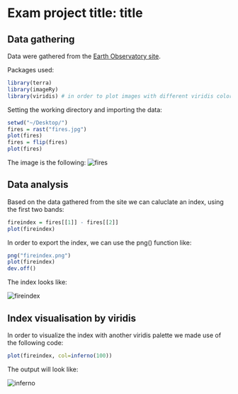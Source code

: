 # Exam project title: title

## Data gathering

Data were gathered from the [Earth Observatory site](https://earthobservatory.nasa.gov/).

Packages used:

``` r
library(terra)
library(imageRy)
library(viridis) # in order to plot images with different viridis color ramp palettes
```

Setting the working directory and importing the data:

``` r
setwd("~/Desktop/")
fires = rast("fires.jpg")
plot(fires)
fires = flip(fires)
plot(fires)
```

The image is the following:
![fires](https://github.com/user-attachments/assets/e0f07ba3-8883-4b8b-b9e8-8e1a2049f296)

## Data analysis

Based on the data gathered from the site we can caluclate an index, using the first two bands:

``` r
fireindex = fires[[1]] - fires[[2]]
plot(fireindex)
```

In order to export the index, we can use the png() function like:
``` r
png("fireindex.png")
plot(fireindex)
dev.off()
```

The index looks like:

![fireindex](https://github.com/user-attachments/assets/0690737f-e49b-4b94-9178-29ad76804765)

## Index visualisation by viridis

In order to visualize the index with another viridis palette we made use of the following code:

``` r
plot(fireindex, col=inferno(100))
```

The output will look like:

![inferno](https://github.com/user-attachments/assets/9bab43f4-5374-4e4d-9115-25a1c234fea6)
